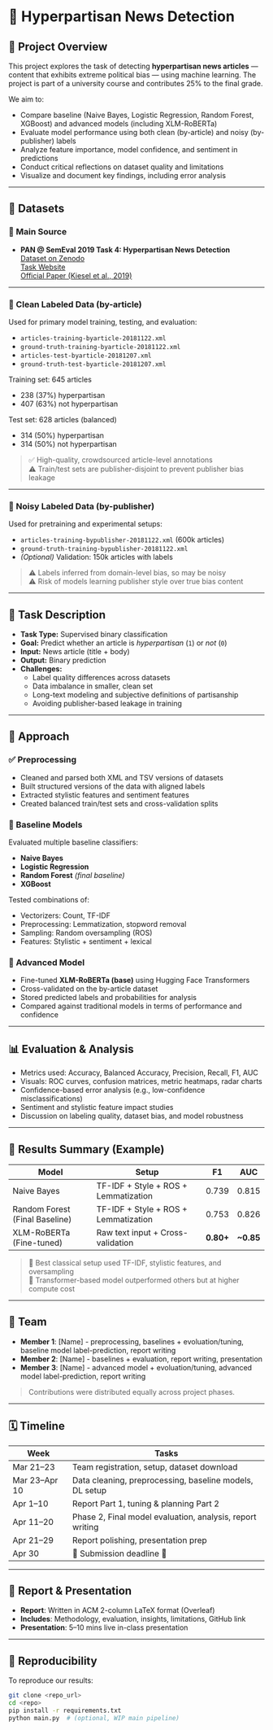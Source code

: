# 📰 Hyperpartisan News Detection

## 📌 Project Overview

This project explores the task of detecting **hyperpartisan news articles** — content that exhibits extreme political bias — using machine learning. The project is part of a university course and contributes 25% to the final grade.

We aim to:
- Compare baseline (Naive Bayes, Logistic Regression, Random Forest, XGBoost) and advanced models (including XLM-RoBERTa)
- Evaluate model performance using both clean (by-article) and noisy (by-publisher) labels
- Analyze feature importance, model confidence, and sentiment in predictions
- Conduct critical reflections on dataset quality and limitations
- Visualize and document key findings, including error analysis

---

## 📂 Datasets

### 🔗 Main Source

- **PAN @ SemEval 2019 Task 4: Hyperpartisan News Detection**  
  [Dataset on Zenodo](https://doi.org/10.5281/zenodo.1489920)  
  [Task Website](https://webis.de/data/pan-semeval-hyperpartisan-news-detection-19.html)  
  [Official Paper (Kiesel et al., 2019)](https://downloads.webis.de/publications/papers/kiesel_2019c.pdf)

---

### 📁 Clean Labeled Data (by-article)

Used for primary model training, testing, and evaluation:

- `articles-training-byarticle-20181122.xml`
- `ground-truth-training-byarticle-20181122.xml`
- `articles-test-byarticle-20181207.xml`
- `ground-truth-test-byarticle-20181207.xml`

Training set: 645 articles  
- 238 (37%) hyperpartisan  
- 407 (63%) not hyperpartisan

Test set: 628 articles (balanced)  
- 314 (50%) hyperpartisan  
- 314 (50%) not hyperpartisan

> ✅ High-quality, crowdsourced article-level annotations  
> ⚠️ Train/test sets are publisher-disjoint to prevent publisher bias leakage

---

### 📁 Noisy Labeled Data (by-publisher)

Used for pretraining and experimental setups:

- `articles-training-bypublisher-20181122.xml` (600k articles)
- `ground-truth-training-bypublisher-20181122.xml`
- *(Optional)* Validation: 150k articles with labels

> ⚠️ Labels inferred from domain-level bias, so may be noisy  
> ⚠️ Risk of models learning publisher style over true bias content

---

## 🎯 Task Description

- **Task Type:** Supervised binary classification  
- **Goal:** Predict whether an article is *hyperpartisan* (`1`) or *not* (`0`)  
- **Input:** News article (title + body)  
- **Output:** Binary prediction  
- **Challenges:**
  - Label quality differences across datasets
  - Data imbalance in smaller, clean set
  - Long-text modeling and subjective definitions of partisanship
  - Avoiding publisher-based leakage in training

---

## 🧠 Approach

### ✅ Preprocessing
- Cleaned and parsed both XML and TSV versions of datasets
- Built structured versions of the data with aligned labels
- Extracted stylistic features and sentiment features
- Created balanced train/test sets and cross-validation splits

### 🧪 Baseline Models
Evaluated multiple baseline classifiers:
- **Naive Bayes**
- **Logistic Regression**
- **Random Forest** *(final baseline)*
- **XGBoost**

Tested combinations of:
- Vectorizers: Count, TF-IDF
- Preprocessing: Lemmatization, stopword removal
- Sampling: Random oversampling (ROS)
- Features: Stylistic + sentiment + lexical

### 🤖 Advanced Model
- Fine-tuned **XLM-RoBERTa (base)** using Hugging Face Transformers
- Cross-validated on the by-article dataset
- Stored predicted labels and probabilities for analysis
- Compared against traditional models in terms of performance and confidence

---

## 📊 Evaluation & Analysis

- Metrics used: Accuracy, Balanced Accuracy, Precision, Recall, F1, AUC
- Visuals: ROC curves, confusion matrices, metric heatmaps, radar charts
- Confidence-based error analysis (e.g., low-confidence misclassifications)
- Sentiment and stylistic feature impact studies
- Discussion on labeling quality, dataset bias, and model robustness

---

## 🧪 Results Summary (Example)

| Model                | Setup                     | F1   | AUC  |
|---------------------|---------------------------|------|------|
| Naive Bayes          | TF-IDF + Style + ROS + Lemmatization | 0.739 | 0.815 |
| Random Forest (Final Baseline) | TF-IDF + Style + ROS + Lemmatization | 0.753 | 0.826 |
| XLM-RoBERTa (Fine-tuned) | Raw text input + Cross-validation | **0.80+** | **~0.85** |

> 📌 Best classical setup used TF-IDF, stylistic features, and oversampling  
> 📌 Transformer-based model outperformed others but at higher compute cost

---

## 👥 Team

- **Member 1**: [Name] - preprocessing, baselines + evoluation/tuning, baseline model label-prediction, report writing
- **Member 2**: [Name] - baselines + evaluation, report writing, presentation
- **Member 3**: [Name] - advanced model + evoluation/tuning, advanced model label-prediction, report writing

> Contributions were distributed equally across project phases.

---

## 🗓️ Timeline

| Week         | Tasks |
|--------------|-------|
| Mar 21–23    | Team registration, setup, dataset download |
| Mar 23–Apr 10 | Data cleaning, preprocessing, baseline models, DL setup |
| Apr 1–10     | Report Part 1, tuning & planning Part 2 |
| Apr 11–20    | Phase 2, Final model evaluation, analysis, report writing |
| Apr 21–29    | Report polishing, presentation prep |
| Apr 30       | 🎉 Submission deadline 🎉 |

---

## 📝 Report & Presentation

- **Report**: Written in ACM 2-column LaTeX format (Overleaf)  
- **Includes**: Methodology, evaluation, insights, limitations, GitHub link  
- **Presentation**: 5–10 mins live in-class presentation

---

## 🔁 Reproducibility

To reproduce our results:

```bash
git clone <repo_url>
cd <repo>
pip install -r requirements.txt
python main.py  # (optional, WIP main pipeline)
